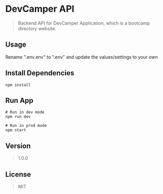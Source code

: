 # DevCamper API

> Backend API for DevCamper Application, which is a bootcamp directory website.


## Usage

Rename ".env.env" to ".env" and update the values/settings to your own

## Install Dependencies

```
npm install
```

## Run App
```
# Run in dev mode
npm run dev

# Run in prod mode
npm start
```


## Version
> 1.0.0

## License
> MIT
